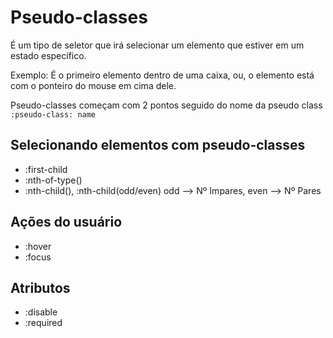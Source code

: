 # Pseudo-classes

É um tipo de seletor que irá selecionar um elemento que estiver em 
um estado específico.

Exemplo: É o primeiro elemento dentro de uma caixa, ou, o elemento está 
com o ponteiro do mouse em cima dele.

Pseudo-classes começam com 2 pontos seguido do nome da pseudo class 
``:pseudo-class: name``

## Selecionando elementos com pseudo-classes

* :first-child
* :nth-of-type()
* :nth-child(), :nth-child(odd/even) odd --> Nº Impares, even --> Nº Pares

## Ações do usuário

* :hover
* :focus

## Atributos

* :disable
* :required

